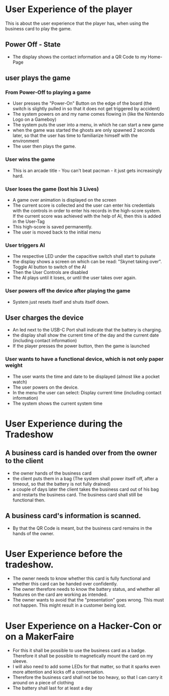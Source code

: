 # User Experience of the player
This is about the user experience that the player has, when using the business card to play the game.

## Power Off - State
- The display shows the contact information and a QR Code to my Home-Page

## user plays the game
### From Power-Off to playing a game
- User presses the "Power-On" Button on the edge of the board (the switch is slightly pulled in so that it does not get triggered by accident)
- The system powers on and my name comes flowing in (like the Nintendo Logo on a Gameboy)
- The system puts the user into a menu, in which he can start a new game
- when the game was started the ghosts are only spawned 2 seconds later, so that the user has time to familiarize himself with the environment
- The user then plays the game.

### User wins the game
- This is an arcade title - You can't beat pacman - it just gets increasingly hard. 

### User loses the game (lost his 3 Lives)
- A game over animation is displayed on the screen
- The current score is collected and the user can enter his credentials with the controls in order to enter his records in the high-score system. If the current score was achieved with the help of AI, then this is added in the User-Tag
- This high-score is saved permanently.
- The user is moved back to the initial menu

### User triggers AI
- The respective LED under the capacitive switch shall start to pulsate
- the display shows a screen on which can be read: "Skynet taking over". Toggle AI button to switch of the AI
- Then the User Controls are disabled
- The AI plays until it loses, or until the user takes over again.

### User powers off the device after playing the game
- System just resets itself and shuts itself down.

## User charges the device
- An led next to the USB-C Port shall indicate that the battery is charging.
- the display shall show the current time of the day and the current date (including contact information)
- If the player presses the power button, then the game is launched

### User wants to have a functional device, which is not only paper weight
- The user wants the time and date to be displayed (almost like a pocket watch)
- The user powers on the device. 
- In the menu the user can select: Display current time (including contact information)
- The system shows the current system time

# User Experience during the Tradeshow
## A business card is handed over from the owner to the client
- the owner hands of the business card
- the client puts them in a bag (The system shall power itself off, after a timeout, so that the battery is not fully drained)
- a couple of days later the client takes the business card out of his bag and restarts the business card. The business card shall still be functional then.

## A business card's information is scanned. 
- By that the QR Code is meant, but the business card remains in the hands of the owner.

# User Experience before the tradeshow.
- The owner needs to know whether this card is fully functional and whether this card can be handed over confidently.
- The owner therefore needs to know the battery status, and whether all features on the card are working as intended.
- The owner wants to avoid that the "presentation" goes wrong. This must not happen. This might result in a customer being lost. 

# User Experience on a Hacker-Con or on a MakerFaire
- For this it shall be possible to use the business card as a badge. Therefore it shall be possible to magnetically mount the card on my sleeve.
- I will also need to add some LEDs for that matter, so that it sparks even more attention and kicks off a conversation.
- Therefore the business card shall not be too heavy, so that I can carry it around on a piece of clothing
- The battery shall last for at least a day

